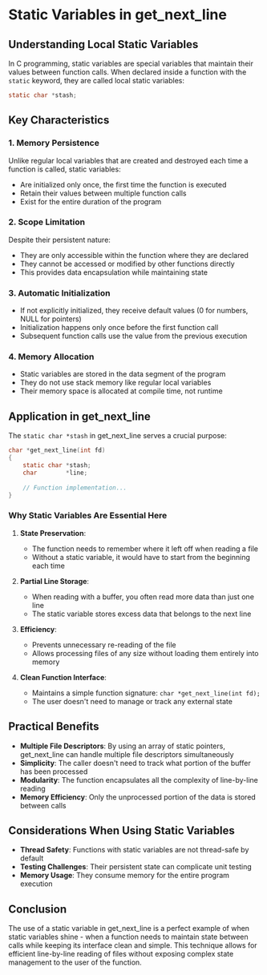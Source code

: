 # Static Variables in get_next_line

## Understanding Local Static Variables

In C programming, static variables are special variables that maintain their values between function calls. When declared inside a function with the `static` keyword, they are called local static variables:

```c
static char *stash;
```

## Key Characteristics

### 1. Memory Persistence
Unlike regular local variables that are created and destroyed each time a function is called, static variables:
- Are initialized only once, the first time the function is executed
- Retain their values between multiple function calls
- Exist for the entire duration of the program

### 2. Scope Limitation
Despite their persistent nature:
- They are only accessible within the function where they are declared
- They cannot be accessed or modified by other functions directly
- This provides data encapsulation while maintaining state

### 3. Automatic Initialization
- If not explicitly initialized, they receive default values (0 for numbers, NULL for pointers)
- Initialization happens only once before the first function call
- Subsequent function calls use the value from the previous execution

### 4. Memory Allocation
- Static variables are stored in the data segment of the program
- They do not use stack memory like regular local variables
- Their memory space is allocated at compile time, not runtime

## Application in get_next_line

The `static char *stash` in get_next_line serves a crucial purpose:

```c
char *get_next_line(int fd)
{
    static char *stash;
    char        *line;
    
    // Function implementation...
}
```

### Why Static Variables Are Essential Here

1. **State Preservation**:
   - The function needs to remember where it left off when reading a file
   - Without a static variable, it would have to start from the beginning each time

2. **Partial Line Storage**:
   - When reading with a buffer, you often read more data than just one line
   - The static variable stores excess data that belongs to the next line

3. **Efficiency**:
   - Prevents unnecessary re-reading of the file
   - Allows processing files of any size without loading them entirely into memory

4. **Clean Function Interface**:
   - Maintains a simple function signature: `char *get_next_line(int fd);`
   - The user doesn't need to manage or track any external state

## Practical Benefits

- **Multiple File Descriptors**: By using an array of static pointers, get_next_line can handle multiple file descriptors simultaneously
- **Simplicity**: The caller doesn't need to track what portion of the buffer has been processed
- **Modularity**: The function encapsulates all the complexity of line-by-line reading
- **Memory Efficiency**: Only the unprocessed portion of the data is stored between calls

## Considerations When Using Static Variables

- **Thread Safety**: Functions with static variables are not thread-safe by default
- **Testing Challenges**: Their persistent state can complicate unit testing
- **Memory Usage**: They consume memory for the entire program execution

## Conclusion

The use of a static variable in get_next_line is a perfect example of when static variables shine - when a function needs to maintain state between calls while keeping its interface clean and simple. This technique allows for efficient line-by-line reading of files without exposing complex state management to the user of the function.